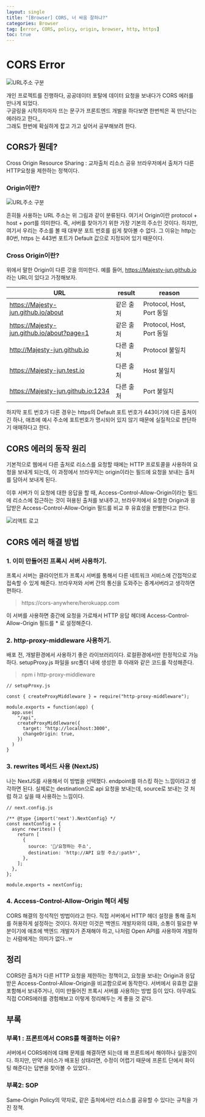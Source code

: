 ```yaml
---
layout: single
title: "[Browser] CORS, 너 싸움 잘하냐?"
categories: Browser
tag: [error, CORS, policy, origin, browser, http, https]
toc: true
---
```


# CORS Error

<img src="/img/2023-06-25/cors.png" alt="URL주소 구분">

개인 프로젝트를 진행하다, 공공데이터 포탈에 데이터 요청을 보내다가 CORS 에러를 만나게 되었다.  
구글링을 시작하자마자 뜨는 문구가 프론트엔드 개발을 하다보면 한번씩은 꼭 만난다는 에러라고 한다,,  
그래도 한번에 확실하게 잡고 가고 싶어서 공부해보려 한다.

## CORS가 뭔데?

Cross Origin Resource Sharing : 교차출처 리소스 공유
브라우저에서 출처가 다른 HTTP요청을 제한하는 정책이다.

### Origin이란?

<img src="/img/2023-06-25/origin.png" alt="URL주소 구분">

흔히들 사용하는 URL 주소는 위 그림과 같이 분류된다.
여기서 Origin이란 protocol + host + port를 의미한다.
즉, 서버를 찾아가기 위한 가장 기본의 주소인 것이다.
하지만, 여기서 우리는 주소를 볼 때 대부분 포트 번호를 쉽게 찾아볼 수 없다.
그 이유는 http는 80번, https 는 443번 포트가 Default 값으로 지정되어 있기 때문이다.

### Cross Origin이란?

위에서 말한 Origin이 다른 것을 의미한다.
예를 들어, https://Majesty-jun.github.io 라는 URL이 있다고 가정해보자.

| URL                                        | result    | reason                    |
| ------------------------------------------ | --------- | ------------------------- |
| https://Majesty-jun.github.io/about        | 같은 출처 | Protocol, Host, Port 동일 |
| https://Majesty-jun.github.io/about?page=1 | 같은 출처 | Protocol, Host, Port 동일 |
| http://Majesty-jun.github.io               | 다른 출처 | Protocol 불일치           |
| https://Majesty-jun.test.io                | 다른 출처 | Host 불일치               |
| https://Majesty-jun.github.io:1234         | 다른 출처 | Port 불일치               |

하지막 포트 번호가 다른 경우는 https의 Default 포트 번호가 443이기에 다른 출처이긴 하나,
애초에 예시 주소에 포트번호가 명시되어 있지 않기 때문에 실질적으로 판단하기 애매하다고 한다.

## CORS 에러의 동작 원리

기본적으로 웹에서 다른 출처로 리소스를 요청할 때에는 HTTP 프로토콜을 사용하여 요청을 보내게 되는데,
이 과정에서 브라우저는 origin이라는 필드에 요청을 보내는 출처를 담아서 보내게 된다.

이후 서버가 이 요청에 대한 응답을 할 때, Access-Control-Allow-Origin이라는 필드에 리소스에 접근하는 것이 혀용된 출처를 보내주고,
브라우저에서 요청한 Origin과 응답받은 Access-Control-Allow-Origin 필드를 비교 후 유효성을 판별한다고 한다.

<img src="/img/2023-06-25/principle.png" alt="리액트 로고">

## CORS 에러 해결 방법

### 1. 이미 만들어진 프록시 서버 사용하기.

프록시 서버는 클라이언트가 프록시 서버를 통해서 다른 네트워크 서비스에 간접적으로 접속할 수 있게 해준다.
브라우저와 서버 간의 통신을 도와주는 중계서버라고 생각하면 편하다.

> https://cors-anywhere/herokuapp.com

이 서버를 사용하면 중간에 요청을 가로채서 HTTP 응답 헤더에 Access-Control-Allow-Origin 필드를 \* 로 설정해준다.

### 2. http-proxy-middleware 사용하기.

배포 전, 개발환경에서 사용하기 좋은 라이브러리이다.
로컬환경에서만 한정적으로 가능하다.
setupProxy.js 파일을 src폴더 내에 생성한 후 아래와 같은 코드를 작성해준다.

> npm i http-proxy-middleware

```JS
// setupProxy.js

const { createProxyMiddleware } = require("http-proxy-middleware");

module.exports = function(app) {
  app.use(
    "/api",
    createProxyMiddleware({
      target: "http://localhost:3000",
      changeOrigin: true,
    })
  )
}
```

### 3. rewrites 메서드 사용 (NextJS)

나는 NextJS를 사용해서 이 방법을 선택했다.
endpoint를 마스킹 하는 느낌이라고 생각하면 된다.
실제로는 destination으로 api 요청을 보내는데, source로 보내는 것 처럼 하고 싶을 때 사용하는 느낌이다.

```JS
// next.config.js

/** @type {import('next').NextConfig} */
const nextConfig = {
  async rewrites() {
    return [
      {
        source: '/요청하는 주소',
        destination: 'http://API 요청 주소/:path*',
      },
    ];
  },
};

module.exports = nextConfig;
```

### 4. Access-Control-Allow-Origin 헤더 세팅

CORS 해결의 정석적인 방법이라고 한다.
직접 서버에서 HTTP 헤더 설정을 통해 출처를 허용하게 설정하는 것이다.
하지만 이것은 백엔드 개발자와의 대화, 소통이 필요한 부분이기에
애초에 백엔드 개발자가 존재해야 하고, 나처럼 Open API를 사용하여 개발하는 사람에게는 의미가 없다..ㅠ

## 정리

CORS란 출처가 다른 HTTP 요청을 제한하는 정책이고,
요청을 보내는 Origin과 응답 받은 Access-Control-Allow-Origin을 비교함으로써 동작한다.
서버에서 유효한 값을 포함해서 보내주거나, 이미 만들어진 프록시 서버를 사용하는 방법 등이 있다.
아무래도 직접 CORS에러를 경험해보고 이렇게 정리해두는 게 좋을 것 같다.

## 부록

### 부록1 : 프론트에서 CORS를 해결하는 이유?

서버에서 CORS에러에 대해 문제를 해결하면 되는데 왜 프론트에서 해야하나 싶을것이다.
하지만, 만약 서비스가 배포된 상태라면, 수정이 어렵기 때문에 프론트 단에서 화이팅 해준다는 답변을 찾아볼 수 있었다..

### 부록2: SOP

Same-Origin Policy의 약자로,
같은 출처에서만 리소스를 공유할 수 있다는 규칙을 가진 정책.
